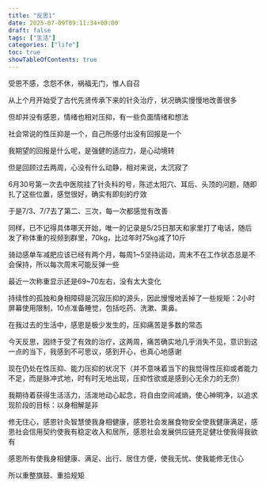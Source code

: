 ```yaml
---
title: "反思1"
date: 2025-07-09T09:11:34+08:00
draft: false
tags: ["生活"]
categories: ["life"]
toc: true
showTableOfContents: true
---
```


受恩不感，念怨不休，祸福无门，惟人自召

从上个月开始受了古代先贤传承下来的针灸治疗，状况确实慢慢地改善很多

但却并没有感恩，情绪也相对压抑，有一些负面情绪和想法

社会常说的性压抑是一个，自己所感付出没有回报是一个

我期望的回报是什么呢，是强健的适应力，是心动境转

但是回顾过去两周，心没有什么动静，相对来说，太沉寂了

6月30号第一次去中医院挂了针灸科的号，陈述太阳穴、耳后、头顶的问题，随即扎了这些位置，感觉很好，确实有即刻的疗效

于是7/3、7/7去了第二、三次，每一次都感觉有改善

同样，已不记得具体哪天开始，唯一的记录是5/25日那天和家里打了电话，随后发了称体重的视频到群里，70kg，比过年时75kg减了10斤

骑动感单车减肥应该已经有两个月，每周1~5坚持运动，周末不在工作状态总是不会保持，所以每次周末可能反弹一些

最近一次称重显示还是69~70左右，没有太大变化

持续性的孤独和身相障碍是沉寂压抑的源头，因此慢慢地丢掉了一些规矩：2小时屏幕使用限制，10点准备睡觉，包括吃药、洗漱、熏鼻。

在我过去的生活中，感恩是极少发生的，压抑痛苦是多数的常态

今天反思，因终于受了有效的治疗，这两周，痛苦确实地几乎消失不见，意识到这一点的当下，我感到不可思议，感到开心，也真心地感谢

现在仍处在性压抑、能力压抑的状况下（并不意味着当下的我觉得性压抑或者能力不足，而是脉冲式地，时有时无地出现，压抑性欲或是感到心无余力的无奈）

我期待着获得生活活力，活泼地动心起念，将自由空间减熵，使心神明净，以追求现阶段的目标：以身相解是非

修无住心，感恩针灸智慧使我身相健康，感恩社会发展食物安全使我健康满足，感恩社会信用契约使我有稳定收入和居所，感恩社会发展供应链充足健壮使我得我欲有

感恩所有使我身相健康、满足、出行、居住方便，使我无忧、使我能修无住心

所以重整旗鼓、重拾规矩

